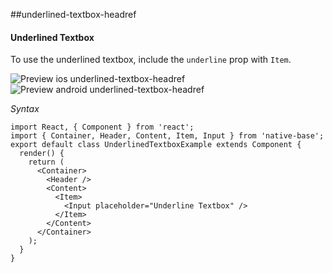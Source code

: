 ##underlined-textbox-headref
#### Underlined Textbox

To use the underlined textbox, include the <code>underline</code> prop with <code>Item</code>.

![Preview ios underlined-textbox-headref](https://github.com/GeekyAnts/NativeBase-KitchenSink/raw/v2.4.9/screenshots/ios/input-underline.png)
![Preview android underlined-textbox-headref](https://github.com/GeekyAnts/NativeBase-KitchenSink/raw/v2.4.9/screenshots/android/input-underline.png)

*Syntax*

<pre class="line-numbers"><code class="language-jsx">import React, { Component } from 'react';
import { Container, Header, Content, Item, Input } from 'native-base';
export default class UnderlinedTextboxExample extends Component {
  render() {
    return (
      &lt;Container>
        &lt;Header />
        &lt;Content>
          &lt;Item>
            &lt;Input placeholder="Underline Textbox" />
          &lt;/Item>
        &lt;/Content>
      &lt;/Container>
    );
  }
}</code></pre><br />
